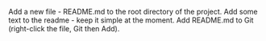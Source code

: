 Add a new file - README.md to the root directory of the project.
Add some text to the readme - keep it simple at the moment.
Add README.md to Git (right-click the file, Git then Add).